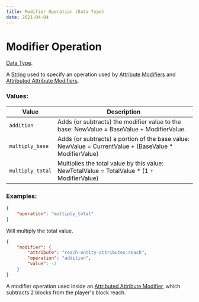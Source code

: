 ```yaml
---
title: Modifier Operation (Data Type)
date: 2021-04-04
---
```

# Modifier Operation

[Data Type](../data_types.md).

A [String](string.md) used to specify an operation used by [Attribute Modifiers](attribute_modifier.md) and [Attributed Attribute Modifiers](attributed_attribute_modifier.md).

### Values:

Value  | Description
-------|------
`addition` | Adds (or subtracts) the modifier value to the base: NewValue = BaseValue + ModifierValue.
`multiply_base` | Adds (or subtracts) a portion of the base value: NewValue = CurrentValue + (BaseValue * ModifierValue)
`multiply_total` | Multiplies the total value by this value: NewTotalValue = TotalValue * (1 + ModifierValue)

### Examples:

```json
{
	"operation": "multiply_total"
}
```

Will multiply the total value.
<br>

```json
{
	"modifier": {
		"attribute": "reach-entity-attributes:reach",
		"operation": "addition",
		"value": -2
	}
}
```

A modifier operation used inside an [Attributed Attribute Modifier](attributed_attribute_modifier.md), which subtracts 2 blocks from the player's block reach.